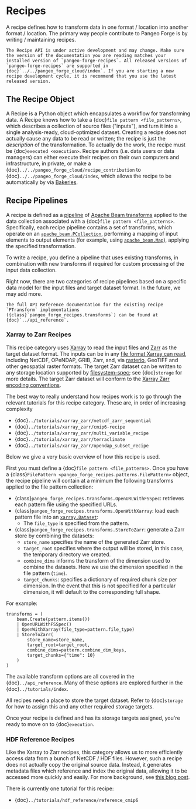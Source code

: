 # Recipes

A recipe defines how to transform data in one format / location into another format / location.
The primary way people contribute to Pangeo Forge is by writing / maintaining recipes.

```{note}
The Recipe API is under active development and may change. Make sure the version of the documentation you are reading matches your installed version of `pangeo-forge-recipes`. All released versions of `pangeo-forge-recipes` are supported in {doc}`../../pangeo_forge_cloud/index`. If you are starting a new recipe development cycle, it is recommend that you use the latest released version.
```

## The Recipe Object

A Recipe is a Python object which encapsulates a workflow for transforming data.
A Recipe knows how to take a {doc}`file pattern <file_patterns>`, which describes a collection of source files ("inputs"),
and turn it into a single analysis-ready, cloud-optimized dataset.
Creating a recipe does not actually cause any data to be read or written; the
recipe is just the _description_ of the transformation.
To actually do the work, the recipe must be {doc}`executed <execution>`.
Recipe authors (i.e. data users or data managers) can either execute their recipes
on their own computers and infrastructure, in private, or make a {doc}`../../pangeo_forge_cloud/recipe_contribution`
to {doc}`../../pangeo_forge_cloud/index`, which allows the recipe to be automatically by via [Bakeries](../../pangeo_forge_cloud/core_concepts.md).

## Recipe Pipelines

A recipe is defined as a [pipeline](https://beam.apache.org/documentation/programming-guide/#creating-a-pipeline) of [Apache Beam transforms](https://beam.apache.org/documentation/programming-guide/#transforms) applied to the data collection associated with a {doc}`file pattern <file_patterns>`. Specifically, each recipe pipeline contains a set of transforms, which operate on an [`apache_beam.PCollection`](https://beam.apache.org/documentation/programming-guide/#pcollections), performing a mapping of input elements to output elements (for example, using [`apache_beam.Map`](https://beam.apache.org/documentation/transforms/python/elementwise/map/)), applying the specified transformation.

To write a recipe, you define a pipeline that uses existing transforms, in combination with new transforms if required for custom processing of the input data collection.

Right now, there are two categories of recipe pipelines based on a specific data model for the input files and target dataset format.
In the future, we may add more.

```{note}
The full API Reference documentation for the existing recipe `PTransform` implementations ({class}`pangeo_forge_recipes.transforms`) can be found at
{doc}`../api_reference`.
```

### Xarray to Zarr Recipes


This recipe category uses
[Xarray](http://xarray.pydata.org/) to read the input files and
[Zarr](https://zarr.readthedocs.io/) as the target dataset format.
The inputs can be in any [file format Xarray can read](http://xarray.pydata.org/en/latest/user-guide/io.html),
including NetCDF, OPeNDAP, GRIB, Zarr, and, via [rasterio](https://rasterio.readthedocs.io/),
GeoTIFF and other geospatial raster formats.
The target Zarr dataset can be written to any storage location supported
by [filesystem-spec](https://filesystem-spec.readthedocs.io/); see {doc}`storage`
for more details.
The target Zarr dataset will conform to the
[Xarray Zarr encoding conventions](http://xarray.pydata.org/en/latest/internals/zarr-encoding-spec.html).

The best way to really understand how recipes work is to go through the relevant
tutorials for this recipe category. These are, in order of increasing complexity

- {doc}`../tutorials/xarray_zarr/netcdf_zarr_sequential`
- {doc}`../tutorials/xarray_zarr/cmip6-recipe`
- {doc}`../tutorials/xarray_zarr/multi_variable_recipe`
- {doc}`../tutorials/xarray_zarr/terraclimate`
- {doc}`../tutorials/xarray_zarr/opendap_subset_recipe`

Below we give a very basic overview of how this recipe is used.

First you must define a {doc}`file pattern <file_patterns>`.
Once you have a {class}`FilePattern <pangeo_forge_recipes.patterns.FilePattern>` object,
the recipe pipeline will contain at a minimum the following transforms applied to the file pattern collection:
* {class}`pangeo_forge_recipes.transforms.OpenURLWithFSSpec`: retrieves each pattern file using the specified URLs.
* {class}`pangeo_forge_recipes.transforms.OpenWithXarray`: load each pattern file into an [`xarray.Dataset`](https://docs.xarray.dev/en/stable/generated/xarray.Dataset.html):
  * The `file_type` is specified from the pattern.
* {class}`pangeo_forge_recipes.transforms.StoreToZarr`: generate a Zarr store by combining the datasets:
  * `store_name` specifies the name of the generated Zarr store.
  * `target_root` specifies where the output will be stored, in this case, the temporary directory we created.
  * `combine_dims` informs the transform of the dimension used to combine the datasets. Here we use the dimension specified in the file pattern (`time`).
  * `target_chunks`: specifies a dictionary of required chunk size per dimension. In the event that this is not specified for a particular dimension, it will default to the corresponding full shape.

For example:
```{code-block} python
transforms = (
    beam.Create(pattern.items())
    | OpenURLWithFSSpec()
    | OpenWithXarray(file_type=pattern.file_type)
    | StoreToZarr(
        store_name=store_name,
        target_root=target_root,
        combine_dims=pattern.combine_dim_keys,
        target_chunks={"time": 10}
    )
)
```

The available transform options are all covered in the {doc}`../api_reference`. Many of these options are explored further in the {doc}`../tutorials/index`.

All recipes need a place to store the target dataset. Refer to {doc}`storage` for how to assign this and any other required storage targets.

Once your recipe is defined and has its storage targets assigned, you're ready to
move on to {doc}`execution`.

### HDF Reference Recipes

Like the Xarray to Zarr recipes, this category allows us to more efficiently access data from a bunch of NetCDF / HDF files.
However, such a recipe does not actually copy the original source data.
Instead, it generates metadata files which reference and index the original data, allowing it to be accessed more quickly and easily.
For more background, see [this blog post](https://medium.com/pangeo/fake-it-until-you-make-it-reading-goes-netcdf4-data-on-aws-s3-as-zarr-for-rapid-data-access-61e33f8fe685).

There is currently one tutorial for this recipe:

- {doc}`../tutorials/hdf_reference/reference_cmip6`
